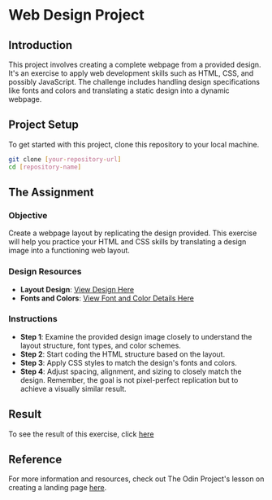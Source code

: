 # Web Design Project

## Introduction

This project involves creating a complete webpage from a provided design. It's an exercise to apply web development skills such as HTML, CSS, and possibly JavaScript. The challenge includes handling design specifications like fonts and colors and translating a static design into a dynamic webpage.

## Project Setup

To get started with this project, clone this repository to your local machine.

```bash
git clone [your-repository-url]
cd [repository-name]
```
## The Assignment

### Objective
Create a webpage layout by replicating the design provided. This exercise will help you practice your HTML and CSS skills by translating a design image into a functioning web layout.

### Design Resources
- **Layout Design**: [View Design Here](https://cdn.statically.io/gh/TheOdinProject/curriculum/81a5d553f4073e593d23a6ab00d50eef8620796d/foundations/html_css/project/imgs/01.png)
- **Fonts and Colors**: [View Font and Color Details Here](https://cdn.statically.io/gh/TheOdinProject/curriculum/81a5d553f4073e593d23a6ab00d50eef8620796d/foundations/html_css/project/imgs/02.png)

### Instructions
- **Step 1**: Examine the provided design image closely to understand the layout structure, font types, and color schemes.
- **Step 2**: Start coding the HTML structure based on the layout.
- **Step 3**: Apply CSS styles to match the design's fonts and colors.
- **Step 4**: Adjust spacing, alignment, and sizing to closely match the design. Remember, the goal is not pixel-perfect replication but to achieve a visually similar result.

## Result

To see the result of this exercise, click [here](https://rchahoud.github.io/landing_page/)

## Reference

For more information and resources, check out The Odin Project's lesson on creating a landing page [here](https://www.theodinproject.com/lessons/foundations-landingpage).
